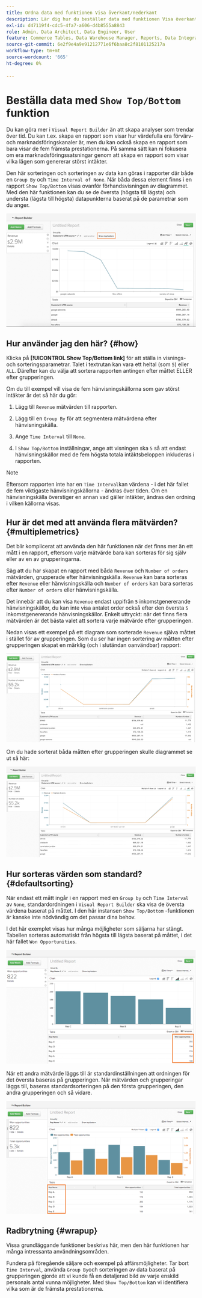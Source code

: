 ```yaml
---
title: Ordna data med funktionen Visa överkant/nederkant
description: Lär dig hur du beställer data med funktionen Visa överkant/underkant.
exl-id: d47119f4-cdc5-4fa7-a606-d4b8555a8843
role: Admin, Data Architect, Data Engineer, User
feature: Commerce Tables, Data Warehouse Manager, Reports, Data Integration
source-git-commit: 6e2f9e4a9e91212771e6f6baa8c2f8101125217a
workflow-type: tm+mt
source-wordcount: '665'
ht-degree: 0%

---
```


# Beställa data med `Show Top/Bottom` funktion

Du kan göra mer i `Visual Report Builder` än att skapa analyser som trendar över tid. Du kan t.ex. skapa en rapport som visar hur värdefulla era förvärv- och marknadsföringskanaler är, men du kan också skapa en rapport som bara visar de fem främsta prestationerna. På samma sätt kan ni fokusera om era marknadsföringssatsningar genom att skapa en rapport som visar vilka lägen som genererar störst intäkter.

Den här sorteringen och sorteringen av data kan göras i rapporter där både en `Group By` och `Time Interval of None`. När båda dessa element finns i en rapport `Show Top/Bottom` visas ovanför förhandsvisningen av diagrammet. Med den här funktionen kan du se de översta (högsta till lägsta) och understa (lägsta till högsta) datapunkterna baserat på de parametrar som du anger.

![Visa över-/underkant-funktionen i Visual Report Builder.](../../assets/Show_Top_Bottom.png)

## Hur använder jag den här? {#how}

Klicka på **[!UICONTROL Show Top/Bottom link]** för att ställa in visnings- och sorteringsparametrar. Talet i textrutan kan vara ett heltal (som `5`) eller `ALL`. Därefter kan du välja att sortera rapporten antingen efter måttet ELLER efter grupperingen.

Om du till exempel vill visa de fem hänvisningskällorna som gav störst intäkter är det så här du gör:

1. Lägg till `Revenue` mätvärden till rapporten.

1. Lägg till en `Group By` för att segmentera mätvärdena efter hänvisningskälla.

1. Ange `Time Interval` till `None`.

1. I `Show Top/Bottom` inställningar, ange att visningen ska `5` så att endast hänvisningskällor med de fem högsta totala intäktsbeloppen inkluderas i rapporten.

>[!NOTE]
>
>Eftersom rapporten inte har en `Time Interval`kan värdena - i det här fallet de fem viktigaste hänvisningskällorna - ändras över tiden. Om en hänvisningskälla överstiger en annan vad gäller intäkter, ändras den ordning i vilken källorna visas.

## Hur är det med att använda flera mätvärden? {#multiplemetrics}

Det blir komplicerat att använda den här funktionen när det finns mer än ett mått i en rapport, eftersom varje mätvärde bara kan sorteras för sig själv eller av en av grupperingarna.

Säg att du har skapat en rapport med båda `Revenue` och `Number of orders` mätvärden, grupperade efter hänvisningskälla. `Revenue` kan bara sorteras efter `Revenue` eller hänvisningskälla och `Number of orders` kan bara sorteras efter `Number of orders` eller hänvisningskälla.

Det innebär att du kan visa `Revenue` endast uppifrån `5` inkomstgenererande hänvisningskällor, du kan inte visa antalet order också efter den översta `5` inkomstgenererande hänvisningskällor. Enkelt uttryckt: när det finns flera mätvärden är det bästa valet att sortera varje mätvärde efter grupperingen.

Nedan visas ett exempel på ett diagram som sorterade `Revenue` själva måttet i stället för av grupperingen. Som du ser har ingen sortering av måtten efter grupperingen skapat en märklig (och i slutändan oanvändbar) rapport:

![Konstiga och ohjälpsamma rapportresultat.](../../assets/strange-report-results.png)

Om du hade sorterat båda måtten efter grupperingen skulle diagrammet se ut så här:

![Sortera båda måtten efter grupperingen.](../../assets/sort-metrics-by-grouping.png)

## Hur sorteras värden som standard? {#defaultsorting}

När endast ett mått ingår i en rapport med en `Group by` och `Time Interval` av `None`, standardordningen i `Visual Report Builder` ska visa de översta värdena baserat på måttet. I den här instansen `Show Top/Bottom` -funktionen är kanske inte nödvändig om det passar dina behov.

I det här exemplet visas hur många möjligheter som säljarna har stängt. Tabellen sorteras automatiskt från högsta till lägsta baserat på måttet, i det här fallet `Won Opportunities`.

![Beställning efter måttet.](../../assets/Ordered_by_metric.png)

När ett andra mätvärde läggs till är standardinställningen att ordningen för det översta baseras på grupperingen. När mätvärden och grupperingar läggs till, baseras standardsorteringen på den första grupperingen, den andra grupperingen och så vidare.

![Sortering efter gruppering.](../../assets/Ordered_by_grouping.png)

## Radbrytning {#wrapup}

Vissa grundläggande funktioner beskrivs här, men den här funktionen har många intressanta användningsområden.

Fundera på föregående säljare och exempel på affärsmöjligheter. Tar bort `Time Interval`, använda `Group By`och sorteringen av data baserat på grupperingen gjorde att vi kunde få en detaljerad bild av varje enskild personals antal vunna möjligheter. Med `Show Top/Bottom` kan vi identifiera vilka som är de främsta prestationerna.
